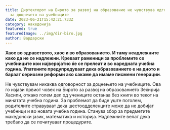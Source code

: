 ```yaml
---
title: Диртекторот на Бирото за развој на образование не чувствува одговорност
  за доцнењето на учебниците
date: 2023-06-21T15:42:21.733Z
category: македонија
featured: true
featuredImage: ../img/dir-biro.jpg
author: Вардарски
---
```

<!--StartFragment-->

**Хаос во здравството, хаос и во образованието. И таму неадлежните како да не се надлежни. Креваат раменици за проблемите со учебниците кои најверојатно ќе се прелеат и во наредната учебна година. Упатените предупредуваат дека образованието е на дното и бараат сериозни реформи ако сакаме да имаме писмени генерации**.

<!--EndFragment--><!--StartFragment-->

Не чувствувам никаква одговорност за доцнењето на учебниците. Ова го изјави првиот човек на Бирото за развој на образованието Зеќирија Хасипи, откако голем дел од учениците останаа без книги во текот на минатата учебна година. За проблемот да биде уште поголем, родителите стравуваат дека шестоодделенците може да не добијат учебници и во новата учебна година. Станува збор за предметите македонски јазик, математика и историја. Надлежните велат дека требало да се почитуваат процедурите.

<!--EndFragment-->